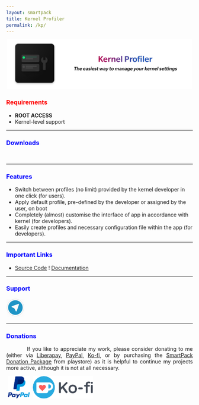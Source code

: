 ```yaml
---
layout: smartpack
title: Kernel Profiler
permalink: /kp/
---
```


<style>
    tab1 { padding-left: 4em; }
</style>

<p style="text-align: center"><img src="https://github.com/SmartPack/KernelProfiler/raw/master/banner.png" alt="" width="500" height="133" /></p>

<h3 style="color: red">Requirements</h3>

* <strong>ROOT ACCESS</strong>
* Kernel-level support

<hr>

<h3 style="color: blue">Downloads</h3>

<p><a href="https://play.google.com/store/apps/details?id=com.smartpack.kernelprofiler" target="_blank"><img src="https://play.google.com/intl/en_us/badges/images/generic/en-play-badge.png" alt="" height="60" /></a> <a href="https://github.com/SmartPack/KernelProfiler/releases" target="_blank"><img src="https://i.ibb.co/q0mdc4Z/get-it-on-github.png" alt="" height="60" /></a></p>
<hr>

<h3 style="color: blue">Features</h3>

* Switch between profiles (no limit) provided by the kernel developer in one click (for users).
* Apply default profile, pre-defined by the developer or assigned by the user, on boot
* Completely (almost) customise the interface of app in accordance with kernel (for developers).
* Easily create profiles and necessary configuration file within the app (for developers).

<hr>

<h3 style="color: blue">Important Links</h3>

* <a href="https://github.com/SmartPack/KernelProfiler/" target="_blank">Source Code</a> ! <a href="https://github.com/SmartPack/KernelProfiler/wiki">Documentation</a>

<hr>

<h3 style="color: blue">Support</h3>

<a href="https://t.me/smartpack_kmanager" target="_blank"><img src="https://github.com/SmartPack/SmartPack.github.io/blob/master/asset/pic006.png?raw=true" alt="" width="50" height="50" /></a>

<hr>

<h3 style="color: blue">Donations</h3>

<p style="text-align: justify"><tab1>If you like to appreciate my work, please consider donating to me (either via <a href="https://liberapay.com/sunilpaulmathew/donate" target="_blank">Liberapay</a>, <a href="https://www.paypal.me/menacherry" target="_blank">PayPal</a>, <a href="https://ko-fi.com/sunilpaulmathew" target="_blank">Ko-fi</a>, or by purchasing the <a href="https://play.google.com/store/apps/details?id=com.smartpack.donate" target="_blank">SmartPack Donation Package</a> from playstore) as it is helpful to continue my projects more active, although it is not at all necessary.</tab1></p>

<p><a href="https://liberapay.com/sunilpaulmathew/donate" target="_blank"><img src="https://liberapay.com/assets/widgets/donate.svg" alt="" height="60" /></a> <a href="https://www.paypal.me/menacherry" target="_blank"><img src="https://github.com/SmartPack/SmartPack.github.io/blob/master/asset/pic005.png?raw=true" alt="" height="60" /></a> <a href="https://play.google.com/store/apps/details?id=com.smartpack.donate" target="_blank"><img src="https://play.google.com/intl/en_us/badges/images/generic/en-play-badge.png" alt="" height="60" /></a> <a href="https://ko-fi.com/sunilpaulmathew" target="_blank"><img src="https://github.com/SmartPack/SmartPack.github.io/blob/master/asset/pic010.png?raw=true" alt="" height="60" /></a></p>
